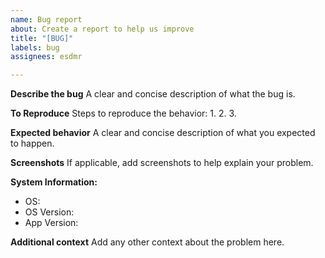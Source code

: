 ```yaml
---
name: Bug report
about: Create a report to help us improve
title: "[BUG]"
labels: bug
assignees: esdmr

---
```


**Describe the bug**
A clear and concise description of what the bug is.

**To Reproduce**
Steps to reproduce the behavior:
1. 
2. 
3. 

**Expected behavior**
A clear and concise description of what you expected to happen.

**Screenshots**
If applicable, add screenshots to help explain your problem.

**System Information:**
 - OS:
 - OS Version:
 - App Version:

**Additional context**
Add any other context about the problem here.
